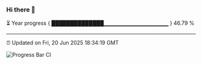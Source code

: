 ### Hi there 👋

⏳ Year progress { ██████████████▁▁▁▁▁▁▁▁▁▁▁▁▁▁▁▁ } 46.79 %

---

⏰ Updated on Fri, 20 Jun 2025 18:34:19 GMT

![Progress Bar CI](https://github.com/ZhaoGui/ZhaoGui/workflows/Progress%20Bar%20CI/badge.svg)

